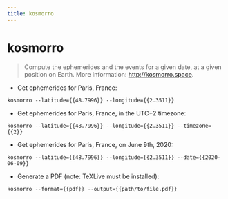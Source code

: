 ```yaml
---
title: kosmorro
---
```

# kosmorro

> Compute the ephemerides and the events for a given date, at a given position on Earth.
> More information: <http://kosmorro.space>.

- Get ephemerides for Paris, France:

`kosmorro --latitude={{48.7996}} --longitude={{2.3511}}`

- Get ephemerides for Paris, France, in the UTC+2 timezone:

`kosmorro --latitude={{48.7996}} --longitude={{2.3511}} --timezone={{2}}`

- Get ephemerides for Paris, France, on June 9th, 2020:

`kosmorro --latitude={{48.7996}} --longitude={{2.3511}} --date={{2020-06-09}}`

- Generate a PDF (note: TeXLive must be installed):

`kosmorro --format={{pdf}} --output={{path/to/file.pdf}}`
